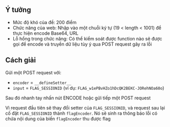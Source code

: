 ## Ý tưởng
- Mức độ khó của đề: 200 điểm
- Chức năng của web: Nhập vào một chuỗi ký tự (19 < length < 1001) để thực hiện encode Base64, URL
- Lỗ hổng trong chức năng: Có thể kiểm soát được function nào sẽ được gọi để encode và truyền dữ liệu tùy ý qua POST request gây ra lỗi

## Cách giải
Gửi một POST request với:
- `encoder` = `__defineSetter__`
- `input` = `FLAG_SESSIONID` (ví dụ: `FLAG_w1ePBvHZo1hDcQK2BEKC-JORehNOa60o`)

Sau đó nhanh tay nhấn nút ENCODE hoặc gửi tiếp một POST request

Vì request đầu tiên sẽ thay đổi setter của `FLAG_SESSIONID`, và request sau lại cố đặt `FLAG_SESSIONID` thành `flagEncoder`. Nó sẽ sinh ra thông báo lỗi có chứa nội dung của biến `flagEncoder` thu được flag